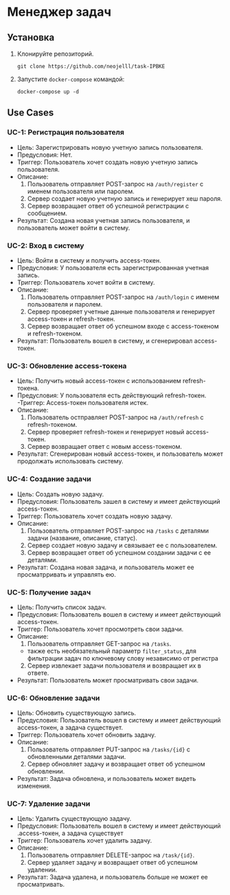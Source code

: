 # Менеджер задач

## Установка

1. Клонируйте репозиторий.
	```
	git clone https://github.com/neojelll/task-IPBKE
	```

2. Запустите `docker-compose` командой:
	```
	docker-compose up -d
	```

## Use Cases

### UC-1: Регистрация пользователя

- Цель: Зарегистрировать новую учетную запись пользователя.
- Предусловия: Нет.
- Триггер: Пользователь хочет создать новую учетную запись пользователя.
- Описание:
	1. Пользователь отправляет POST-запрос на `/auth/register` с именем пользователя или паролем.
	2. Сервер создает новую учетную запись и генерирует хеш пароля.
	3. Сервер возвращает ответ об успешной регистрации с сообщением.
- Результат: Создана новая учетная запись пользователя, и пользователь может войти в систему.

### UC-2: Вход в систему

- Цель: Войти в систему и получить access-токен.
- Предусловия: У пользователя есть зарегистрированная учетная запись.
- Триггер: Пользователь хочет войти в систему.
- Описание:
	1. Пользователь отправляет POST-запрос на `/auth/login` с именем пользователя и паролем.
	2. Сервер проверяет учетные данные пользователя и генерирует access-токен и refresh-токен.
	3. Сервер возвращает ответ об успешном входе с access-токеном и refresh-токеном.
- Результат: Пользователь вошел в систему, и сгенерировал access-токен.

### UC-3: Обновление access-токена

- Цель: Получить новый access-токен с использованием refresh-токена.
- Предусловия: У пользователя есть действующий refresh-токен.
-Триггер: Access-токен пользователя истек.
- Описание:
	1. Пользователь остправляет POST-запрос на `/auth/refresh` с refresh-токеном.
	2. Сервер проверяет refresh-токен и генерирует новый access-токен.
	3. Сервер возвращает ответ с новым access-токеном.
- Результат: Сгенерирован новый access-токен, и пользователь может продолжать использовать систему.

### UC-4: Создание задачи

- Цель: Создать новую задачу.
- Предусловия: Пользователь зашел в систему и имеет действующий access-токен.
- Триггер: Пользователь хочет создать новую задачу.
- Описание:
	1. Пользователь отправляет POST-запрос на `/tasks` с деталями задачи (название, описание, статус).
	2. Сервер создает новую задачу и связывает ее с пользователем.
	3. Сервер возвращает ответ об успешном создании задачи с ее деталями.
- Результат: Создана новая задача, и пользователь может ее просматрривать и управлять ею.

### UC-5: Получение задач

- Цель: Получить список задач.
- Предусловия: Пользователь вошел в систему и имеет действующий access-токен.
- Триггер: Пользователь хочет просмотреть свои задачи.
- Описание:
	1. Пользователь отправляет GET-запрос на `/tasks`.
	- также есть необязательный параметр `filter_status`, для фильтрации задач по ключевому слову независимо от регистра
	2. Сервер извлекает задачи пользователя и возвращает их в ответе.
- Результат: Пользователь может просматривать свои задачи.

### UC-6: Обновление задачи

- Цель: Обновить существующую запись.
- Предусловия: Пользователь вошел в систему и имеет действующий access-токен, а задача существует.
- Триггер: Пользователь хочет обновить задачу.
- Описание:
	1. Пользователь отправляет PUT-запрос на `/tasks/{id}` с обновленными деталями задачи.
	2. Сервер обновляет задачу и возвращает ответ об успешном обновлении.
- Результат: Задача обновлена, и пользователь может видеть изменения.

### UC-7: Удаление задачи

- Цель: Удалить существующую задачу.
- Предусловия: Пользователь вошел в систему и имеет действующий .access-токен, а задача существует
- Триггер: Пользователь хочет удалить задачу.
- Описание:
	1. Пользователь отправляет DELETE-запрос на `/task/{id}`.
	2. Сервер удаляет задачу и возвращает ответ об успешном удалении.
- Результат: Задача удалена, и пользователь больше не может ее просматривать.
